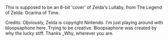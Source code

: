 This is supposed to be an 8-bit 'cover' of Zelda's Lullaby, from The Legend of Zelda: Ocarina of Time.

Credits: Obviously, Zelda is copyright Nintendo. I'm just playing around with bloopsaphone here. Trying to be creative. Bloopsaphone was created by why the lucky stiff. Thanks _Why, wherever you are.